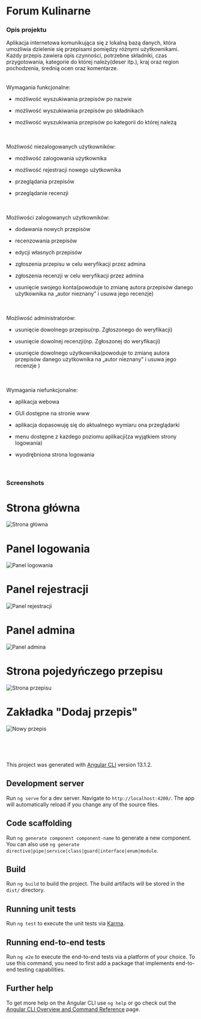 # Forum Kulinarne

### Opis projektu 

Aplikacja internetowa komunikująca się z lokalną bazą danych, która umożliwia dzielenie się przepisami pomiędzy różnymi użytkownikami. Każdy przepis zawiera opis czynności, potrzebne składniki, czas przygotowania, kategorie do której należy(deser itp.), kraj oraz region pochodzenia, średnią ocen oraz komentarze.
<br /> <br /> <br />
Wymagania funkcjonalne:

- możliwość wyszukiwania przepisów po nazwie

- możliwość wyszukiwania przepisów po składnikach

- możliwość wyszukiwania przepisów po kategorii do której należą
<br /> <br /> <br />

Możliwość niezalogowanych użytkowników:

- możliwość zalogowania użytkownika

- możliwość rejestracji nowego użytkownika

- przeglądania przepisów

- przeglądanie recenzji
<br /> <br /> <br />

Możliwości zalogowanych użytkowników:

- dodawania nowych przepisów

- recenzowania przepisów

- edycji własnych przepisów

- zgłoszenia przepisu w celu weryfikacji przez admina

- zgłoszenia recenzji w celu weryfikacji przez admina

- usunięcie swojego konta(powoduje to zmianę autora przepisów danego użytkownika na „autor nieznany” i usuwa jego recenzje)
<br /> <br /> <br />

Możliwość administratorów:

- usunięcie dowolnego przepisu(np. Zgłoszonego do weryfikacji)

- usunięcie dowolnej recenzji(np. Zgłoszonej do weryfikacji)

- usunięcie dowolnego użytkownika(powoduje to zmianę autora przepisów danego użytkownika na „autor nieznany” i usuwa jego recenzje )
<br /> <br /> <br />

Wymagania niefunkcjonalne:

- aplikacja webowa

- GUI dostępne na stronie www

- aplikacja dopasowuję się do aktualnego wymiaru ona przeglądarki

- menu dostępne z każdego poziomu aplikacji(za wyjątkiem strony logowania)

- wyodrębniona strona logowania
<br /> <br /> <br />
### Screenshots
# Strona główna
![Strona główna](https://user-images.githubusercontent.com/70282972/164002149-9f443864-458a-4de8-971a-42693daba8d7.png)
# Panel logowania
![Panel logowania](https://user-images.githubusercontent.com/70282972/164002145-374d73c7-511b-44ca-b003-69a4a9a5a44b.png)
# Panel rejestracji
![Panel rejestracji](https://user-images.githubusercontent.com/70282972/164002147-9c46e612-3ca6-4a46-9809-4f6c6fedf0b8.png)
# Panel admina
![Panel admina](https://user-images.githubusercontent.com/70282972/164002140-dcfed3b3-a615-412a-96dc-514a22f9157f.png)
# Strona pojedyńczego przepisu
![Strona przepisu](https://user-images.githubusercontent.com/70282972/164002151-a776fd87-eba5-45c0-a8e1-c2bf3d8d7983.png)
# Zakładka "Dodaj przepis"
![Nowy przepis](https://user-images.githubusercontent.com/70282972/164002154-7af6806d-add7-4e7e-8eda-c7bd07b51499.png)

<br /> <br /> <br />

This project was generated with [Angular CLI](https://github.com/angular/angular-cli) version 13.1.2.

## Development server

Run `ng serve` for a dev server. Navigate to `http://localhost:4200/`. The app will automatically reload if you change any of the source files.

## Code scaffolding

Run `ng generate component component-name` to generate a new component. You can also use `ng generate directive|pipe|service|class|guard|interface|enum|module`.

## Build

Run `ng build` to build the project. The build artifacts will be stored in the `dist/` directory.

## Running unit tests

Run `ng test` to execute the unit tests via [Karma](https://karma-runner.github.io).

## Running end-to-end tests

Run `ng e2e` to execute the end-to-end tests via a platform of your choice. To use this command, you need to first add a package that implements end-to-end testing capabilities.

## Further help

To get more help on the Angular CLI use `ng help` or go check out the [Angular CLI Overview and Command Reference](https://angular.io/cli) page.


